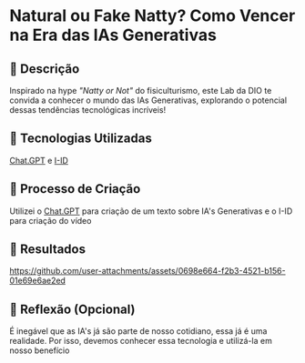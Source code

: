
# Natural ou Fake Natty? Como Vencer na Era das IAs Generativas

## 📒 Descrição
Inspirado na hype _"Natty or Not"_ do fisiculturismo, este Lab da DIO te convida a conhecer o mundo das IAs Generativas, explorando o potencial dessas tendências tecnológicas incríveis!


## 🤖 Tecnologias Utilizadas
[Chat.GPT](https://chatgpt.com/) e [I-ID](https://www.d-id.com/)

## 🧐 Processo de Criação
Utilizei o [Chat.GPT](https://chatgpt.com/) para criação de um texto sobre IA's Generativas e o I-ID para criação do vídeo
 
## 🚀 Resultados

https://github.com/user-attachments/assets/0698e664-f2b3-4521-b156-01e69e6ae2ed

## 💭 Reflexão (Opcional)
É inegável que as IA's já são parte de nosso cotidiano, essa já é uma realidade. Por isso, devemos conhecer essa tecnologia e utilizá-la em nosso benefício

